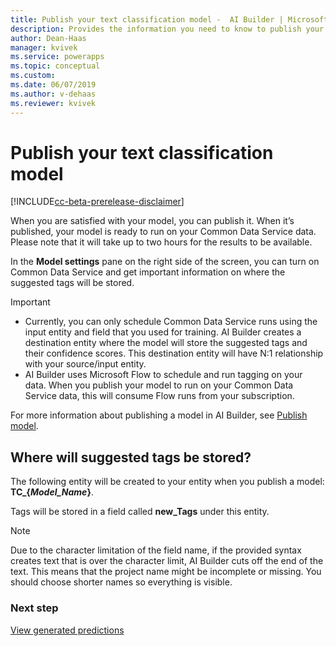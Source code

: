```yaml
---
title: Publish your text classification model -  AI Builder | Microsoft Docs
description: Provides the information you need to know to publish your text classification model AI Builder.
author: Dean-Haas
manager: kvivek
ms.service: powerapps
ms.topic: conceptual
ms.custom: 
ms.date: 06/07/2019
ms.author: v-dehaas
ms.reviewer: kvivek
---
```


# Publish your text classification model

[!INCLUDE[cc-beta-prerelease-disclaimer](./includes/cc-beta-prerelease-disclaimer.md)]

When you are satisfied with your model, you can publish it. When it’s published, your model is ready to run on your Common Data Service data. Please note that it will take up to two hours for the results to be available.

In the **Model settings** pane on the right side of the screen, you can turn on Common Data Service and get important information on where the suggested tags will be stored.

> [!IMPORTANT]
>
> - Currently, you can only schedule Common Data Service runs using the input entity and field that you used for training. AI Builder creates a destination entity where the model will store the suggested tags and their confidence scores. This destination entity will have N:1 relationship with your source/input entity.
> - AI Builder uses Microsoft Flow to schedule and run tagging on your data. When you publish your model to run on your Common Data Service data, this will consume Flow runs from your subscription.

For more information about publishing a model in AI Builder, see [Publish model](publish-model.md).


<!--from editor: Does the entity below that starts with TC need the period at the end? If not, you can remove it because the sentence doesn't need it. -->


## Where will suggested tags be stored?
The following entity will be created to your entity when you publish a model: **TC_{*Model_Name*}**.

Tags will be stored in a field called **new_Tags** under this entity.

> [!NOTE]
>
> Due to the character limitation of the field name, if the provided syntax creates text that is over the character limit, AI Builder cuts off the end of the text. This means that the project name might be incomplete or missing. You should choose shorter names so everything is visible.


### Next step
[View generated predictions](text-classification-view-predictions.md)
